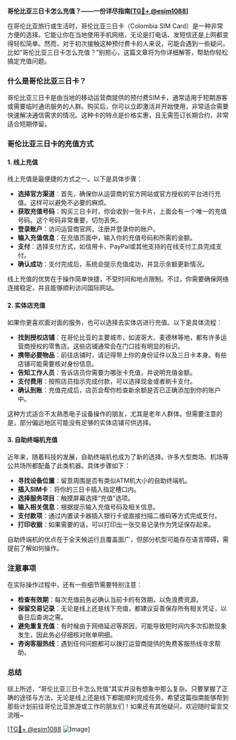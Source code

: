 **哥伦比亚三日卡怎么充值？——一份详尽指南[[TG💪+ @esim1088](https://t.me/s/esim1088)]**

在哥伦比亚旅行或生活时，哥伦比亚三日卡（Colombia SIM Card）是一种非常方便的选择。它能让你在当地使用手机网络，无论是打电话、发短信还是上网都变得轻松简单。然而，对于初次接触这种预付费卡的人来说，可能会遇到一些疑问，比如“哥伦比亚三日卡怎么充值？”别担心，这篇文章将为你详细解答，帮助你轻松搞定充值问题。

### 什么是哥伦比亚三日卡？

哥伦比亚三日卡是由当地的移动运营商提供的预付费SIM卡，通常适用于短期游客或需要临时通讯服务的人群。购买后，你可以立即激活并开始使用，非常适合需要快速解决通信需求的情况。这种卡的特点是价格实惠，且无需签订长期合约，非常适合短期停留。

### 哥伦比亚三日卡的充值方式

#### 1. 线上充值

线上充值是最便捷的方式之一。以下是具体步骤：

- **选择官方渠道**：首先，确保你从运营商的官方网站或官方授权的平台进行充值。这样可以避免不必要的麻烦。
- **获取充值号码**：购买三日卡时，你会收到一张卡片，上面会有一个唯一的充值号码。这个号码非常重要，切勿丢失。
- **登录账户**：访问运营商官网，注册并登录你的账户。
- **输入充值信息**：在充值页面中，输入你的充值号码和所需的金额。
- **支付**：选择支付方式，如信用卡、PayPal或其他支持的在线支付工具完成支付。
- **确认成功**：支付完成后，系统会提示充值成功，并显示余额更新情况。

线上充值的优势在于操作简单快捷，不受时间和地点限制。不过，你需要确保网络连接稳定，并且能够顺利访问国际网站。

#### 2. 实体店充值

如果你更喜欢面对面的服务，也可以选择去实体店进行充值。以下是具体流程：

- **找到授权店铺**：在哥伦比亚的主要城市，如波哥大、麦德林等地，都有许多运营商授权的零售店。这些店铺通常会在门口挂有明显的标识。
- **携带必要物品**：前往店铺时，请记得带上你的身份证件以及三日卡本身。有些店铺可能需要核对身份信息。
- **告知工作人员**：告诉店员你需要为哪张卡充值，并说明充值金额。
- **支付费用**：按照店员指示完成付款，可以选择现金或者刷卡支付。
- **确认到账**：充值完成后，店员会帮你检查新余额是否已正确添加到你的账户中。

这种方式适合不太熟悉电子设备操作的朋友，尤其是老年人群体。但需要注意的是，部分偏远地区可能没有足够的实体店铺可供选择。

#### 3. 自助终端机充值

近年来，随着科技的发展，自助终端机也成为了新的选择。许多大型商场、机场等公共场所都配备了此类机器。具体步骤如下：

- **寻找设备位置**：留意周围是否有类似ATM机大小的自助终端机。
- **插入SIM卡**：将你的三日卡插入指定槽口内。
- **选择服务项目**：触摸屏幕选择“充值”选项。
- **输入相关信息**：根据提示输入充值号码及相关信息。
- **支付款项**：通过内置读卡器插入银行卡或直接扫描二维码等方式完成支付。
- **打印收据**：如果需要的话，可以打印出一张交易记录作为凭证保存起来。

自助终端机的优点在于全天候运行且覆盖面广，但部分机型可能存在语言障碍，需提前了解如何操作。

### 注意事项

在实际操作过程中，还有一些细节需要特别注意：

- **检查有效期**：每次充值前务必确认当前卡的有效期，以免浪费资源。
- **保留交易记录**：无论是线上还是线下充值，都建议妥善保存所有相关凭证，以备日后查询之需。
- **避免重复充值**：有时候由于网络延迟等原因，可能导致短时间内多次扣款现象发生，因此务必仔细核对账单明细。
- **咨询客服热线**：遇到任何问题都可以拨打运营商提供的免费客服热线寻求帮助。

### 总结

综上所述，“哥伦比亚三日卡怎么充值”其实并没有想象中那么复杂。只要掌握了正确的途径与方法，无论是线上还是线下都能顺利完成任务。希望这篇指南能够帮到那些计划前往哥伦比亚旅游或工作的朋友们！如果还有其他疑问，欢迎随时留言交流哦~

[[TG💪+ @esim1088](https://t.me/s/esim1088) ![Image](https://i.postimg.cc/4NQfJmqS/Snipaste-2025-05-13-00-14-12.png)]